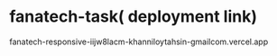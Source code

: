 ﻿# fanatech-task( deployment link)
fanatech-responsive-iijw8lacm-khanniloytahsin-gmailcom.vercel.app
